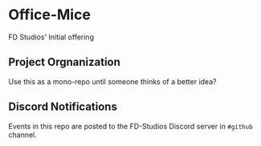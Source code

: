 # Office-Mice
FD Studios' Initial offering

## Project Orgnanization
Use this as a mono-repo until someone thinks of a better idea?

## Discord Notifications
Events in this repo are posted to the FD-Studios Discord server in `#github` channel. 